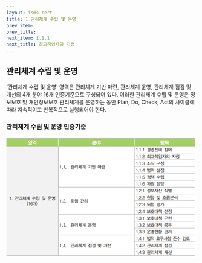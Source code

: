 ```yaml
---
layout: isms-cert
title: 1 관리체계 수립 및 운영
prev_item: 
prev_title: 
next_item: 1.1.1
next_title: 최고책임자의 지정
---
```


## 관리체계 수립 및 운영

'관리체계 수립 및 운영' 영역은 관리체계 기반 마련, 관리체계 운영, 관리체계 점검 및 개선의 4개 분야 16개 인증기준으로 구성되어 있다. 이러한 관리체계 수립 및 운영은 정보보호 및 개인정보보호 관리체계를 운영하는 동안 Plan, Do, Check, Act의 사이클에 따라 지속적이고 반복적으로 실행되어야 한다.


### 관리체계 수립 및 운영 인증기준

![관리체계 수립 및 운영 인증기준](/img/ISMS-P/CERT/1.png) 

